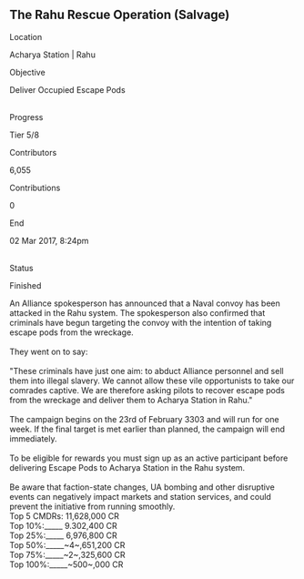 ## The Rahu Rescue Operation (Salvage)

Location

Acharya Station \| Rahu

Objective

Deliver Occupied Escape Pods

\
Progress

Tier 5/8

Contributors

6,055

Contributions

0

End

02 Mar 2017, 8:24pm

\
Status

Finished

An Alliance spokesperson has announced that a Naval convoy has been
attacked in the Rahu system. The spokesperson also confirmed that
criminals have begun targeting the convoy with the intention of taking
escape pods from the wreckage.\
\
They went on to say:\
\
\"These criminals have just one aim: to abduct Alliance personnel and
sell them into illegal slavery. We cannot allow these vile opportunists
to take our comrades captive. We are therefore asking pilots to recover
escape pods from the wreckage and deliver them to Acharya Station in
Rahu.\"\
\
The campaign begins on the 23rd of February 3303 and will run for one
week. If the final target is met earlier than planned, the campaign will
end immediately.\
\
To be eligible for rewards you must sign up as an active participant
before delivering Escape Pods to Acharya Station in the Rahu system.\
\
Be aware that faction-state changes, UA bombing and other disruptive
events can negatively impact markets and station services, and could
prevent the initiative from running smoothly.\
Top 5 CMDRs: 11,628,000 CR\
Top 10%:\_\_\_\_\_ 9.302,400 CR\
Top 25%:\_\_\_\_\_ 6,976,800 CR\
Top 50%:\_\_\_\_\_~4~,651,200 CR\
Top 75%:\_\_\_\_\_~2~,325,600 CR\
Top 100%:\_\_\_\_\_~500~,000 CR
